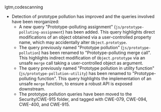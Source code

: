 lgtm,codescanning
* Detection of prototype pollution has improved and the queries involved have been reorganized:
  * A new query "Prototype-polluting assignment" (`js/prototype-polluting-assignment`) has been added. This query
  highlights direct modifications of an object obtained via a user-controlled property name, which may accidentally alter `Object.prototype`.
  * The query previously named "Prototype pollution" (`js/prototype-pollution`) has been renamed to "Prototype-polluting merge call".
  This highlights indirect modification of `Object.prototype` via an unsafe `merge` call taking a user-controlled object as argument.
  * The query previously named "Prototype pollution in utility function" (`js/prototype-pollution-utility`) has been renamed to "Prototype-polluting function".
  This query highlights the implementation of an unsafe `merge` function, to ensure a robust API is exposed downstream.
  * The prototype pollution queries have been moved to the Security/CWE-915 folder,
  and tagged with CWE-079, CWE-094, CWE-400, and CWE-915.
